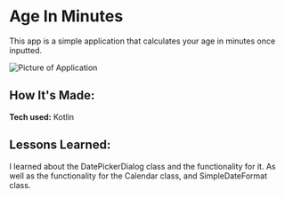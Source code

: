 # Age In Minutes
This app is a simple application that calculates your age in minutes once inputted.

![Picture of Application](https://user-images.githubusercontent.com/20524736/183261872-f3c8fd02-05ab-4189-bca7-cabd53404be6.png)

## How It's Made:

**Tech used:** Kotlin

## Lessons Learned:

I learned about the DatePickerDialog class and the functionality for it. As well as the functionality for the Calendar class, and SimpleDateFormat class. 
